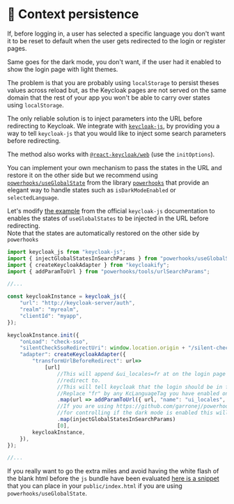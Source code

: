# 🌉 Context persistence

If, before logging in, a user has selected a specific language you don't want it to be reset to default when the user gets redirected to the login or register pages.

Same goes for the dark mode, you don't want, if the user had it enabled to show the login page with light themes.

The problem is that you are probably using `localStorage` to persist theses values across reload but, as the Keycloak pages are not served on the same domain that the rest of your app you won't be able to carry over states using `localStorage`.

The only reliable solution is to inject parameters into the URL before redirecting to Keycloak. We integrate with [`keycloak-js`](https://github.com/keycloak/keycloak-documentation/blob/master/securing\_apps/topics/oidc/javascript-adapter.adoc), by providing you a way to tell `keycloak-js` that you would like to inject some search parameters before redirecting.

The method also works with [`@react-keycloak/web`](https://www.npmjs.com/package/@react-keycloak/web) (use the `initOptions`).

You can implement your own mechanism to pass the states in the URL and restore it on the other side but we recommend using [`powerhooks/useGlobalState`](https://github.com/garronej/powerhooks%23useglobalstate) from the library [`powerhooks`](https://www.powerhooks.dev) that provide an elegant way to handle states such as `isDarkModeEnabled` or `selectedLanguage`.

Let's modify [the example](https://github.com/keycloak/keycloak-documentation/blob/master/securing\_apps/topics/oidc/javascript-adapter.adoc) from the official `keycloak-js` documentation to enables the states of `useGlobalStates` to be injected in the URL before redirecting.\
Note that the states are automatically restored on the other side by `powerhooks`

```typescript
import keycloak_js from "keycloak-js";
import { injectGlobalStatesInSearchParams } from "powerhooks/useGlobalState";
import { createKeycloakAdapter } from "keycloakify";
import { addParamToUrl } from "powerhooks/tools/urlSearchParams";

//...

const keycloakInstance = keycloak_js({
    "url": "http://keycloak-server/auth",
    "realm": "myrealm",
    "clientId": "myapp",
});

keycloakInstance.init({
    "onLoad": "check-sso",
    "silentCheckSsoRedirectUri": window.location.origin + "/silent-check-sso.html",
    "adapter": createKeycloakAdapter({
        "transformUrlBeforeRedirect": url=>
            [url]
                //This will append &ui_locales=fr at on the login page url we are about to 
                //redirect to. 
                //This will tell keycloak that the login should be in french. 
                //Replace "fr" by any KcLanguageTag you have enabled on your Keycloak server.
                .map(url => addParamToUrl({ url, "name": "ui_locales", "value": "fr" }).newUrl)
                //If you are using https://github.com/garronej/powerhooks#useglobalstate
                //for controlling if the dark mode is enabled this will persiste the state.
                .map(injectGlobalStatesInSearchParams)
                [0],
        keycloakInstance,
    }),
});

//...
```

If you really want to go the extra miles and avoid having the white flash of the blank html before the `js` bundle have been evaluated [here is a snippet](https://github.com/InseeFrLab/onyxia-web/blob/e1c1f309aaa3d5f860df39ba0b75cce89c88a9de/public/index.html#L117-L166) that you can place in your `public/index.html` if you are using `powerhooks/useGlobalState`.
